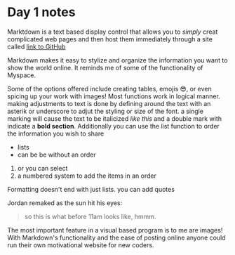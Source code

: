 # Day 1 notes

Marktdown is a text based display control that allows you to *simply* creat complicated web pages and then host them immediately through a site called [link to GitHub](https://github.com/)

Markdown makes it easy to stylize and organize the information you want to show the world online. It reminds me of some of the functionality of Myspace.

Some of the options offered include creating tables, emojis 😎, or even spicing up your work with images! 
Most functions work in logical manner. making adjustments to text is done by defining around the text with an asterik or underscore to adjut the styling or size of the font. a single marking will cause the text to be italicized *like this* and a double mark with indicate a **bold section**. Additionally you can use the list function to order the information you wish to share
* lists 
* can be be without an order
1. or you can select
2. a numbered system to add the items in an order

Formatting doesn't end with just lists. you can add quotes 

Jordan remaked as the sun hit his eyes:
> so this is what before 11am looks like, hmmm.

The most important feature in a visual based program is to me are images! With Markdown's functionality and the ease of posting online anyone could run their own motivational website for new coders. 










